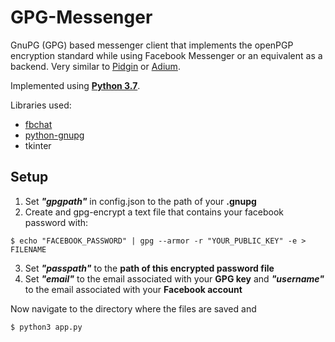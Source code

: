 # GPG-Messenger
GnuPG (GPG) based messenger client that implements the openPGP encryption standard while using Facebook Messenger or an equivalent as a backend. Very similar to [Pidgin](https://pidgin.im/) or [Adium](https://adium.im/).

Implemented using [**Python 3.7**](https://www.python.org/).

Libraries used:
- [fbchat](https://fbchat.readthedocs.io/en/master/)
- [python-gnupg](https://pythonhosted.org/python-gnupg/)
- tkinter

## Setup

1. Set ***"gpgpath"*** in config.json to the path of your **.gnupg**
2. Create and gpg-encrypt a text file that contains your facebook password with:
```
$ echo "FACEBOOK_PASSWORD" | gpg --armor -r "YOUR_PUBLIC_KEY" -e > FILENAME
```
3. Set ***"passpath"*** to the **path of this encrypted password file**
4. Set ***"email"*** to the email associated with your **GPG key** and ***"username"*** to the email associated with your **Facebook account**

Now navigate to the directory where the files are saved and
```
$ python3 app.py
```
